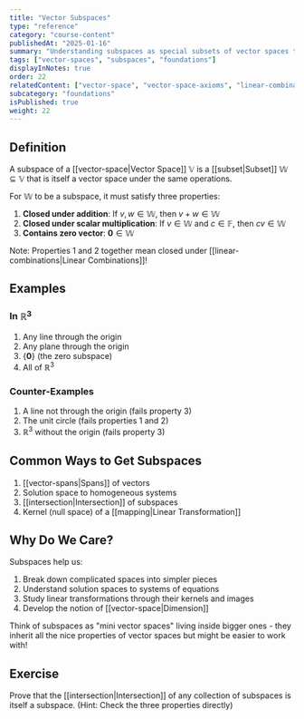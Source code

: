 ```yaml
---
title: "Vector Subspaces"
type: "reference"
category: "course-content"
publishedAt: "2025-01-16"
summary: "Understanding subspaces as special subsets of vector spaces that preserve vector operations."
tags: ["vector-spaces", "subspaces", "foundations"]
displayInNotes: true
order: 22
relatedContent: ["vector-space", "vector-space-axioms", "linear-combinations"]
subcategory: "foundations"
isPublished: true
weight: 22
---
```


## Definition
A subspace of a [[vector-space|Vector Space]] $\mathbb{V}$ is a [[subset|Subset]] $\mathbb{W} \subseteq \mathbb{V}$ that is itself a vector space under the same operations.

For $\mathbb{W}$ to be a subspace, it must satisfy three properties:
1. **Closed under addition**: If $v,w \in \mathbb{W}$, then $v + w \in \mathbb{W}$
2. **Closed under scalar multiplication**: If $v \in \mathbb{W}$ and $c \in \mathbb{F}$, then $cv \in \mathbb{W}$
3. **Contains zero vector**: $\mathbf{0} \in \mathbb{W}$

Note: Properties 1 and 2 together mean closed under [[linear-combinations|Linear Combinations]]!

## Examples
### In $\mathbb{R}^3$
1. Any line through the origin
2. Any plane through the origin
3. $\{\mathbf{0}\}$ (the zero subspace)
4. All of $\mathbb{R}^3$

### Counter-Examples
1. A line not through the origin (fails property 3)
2. The unit circle (fails properties 1 and 2)
3. $\mathbb{R}^3$ without the origin (fails property 3)

## Common Ways to Get Subspaces
1. [[vector-spans|Spans]] of vectors
2. Solution space to homogeneous systems
3. [[intersection|Intersection]] of subspaces
4. Kernel (null space) of a [[mapping|Linear Transformation]]

## Why Do We Care?
Subspaces help us:
1. Break down complicated spaces into simpler pieces
2. Understand solution spaces to systems of equations
3. Study linear transformations through their kernels and images
4. Develop the notion of [[vector-space|Dimension]]

Think of subspaces as "mini vector spaces" living inside bigger ones - they inherit all the nice properties of vector spaces but might be easier to work with!

## Exercise
Prove that the [[intersection|Intersection]] of any collection of subspaces is itself a subspace.
(Hint: Check the three properties directly)

